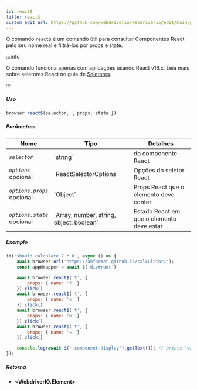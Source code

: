 ```yaml
---
id: react$
title: react$
custom_edit_url: https://github.com/webdriverio/webdriverio/edit/main/packages/webdriverio/src/commands/browser/react$.ts
---
```


O comando `react$` é um comando útil para consultar Componentes React pelo seu
nome real e filtrá-los por props e state.

:::info

O comando funciona apenas com aplicações usando React v16.x. Leia mais sobre seletores React
no guia de [Seletores](/docs/selectors#react-selectors).

:::

##### Uso

```js
browser.react$(selector, { props, state })
```

##### Parâmetros

<table>
  <thead>
    <tr>
      <th>Nome</th><th>Tipo</th><th>Detalhes</th>
    </tr>
  </thead>
  <tbody>
    <tr>
      <td><code><var>selector</var></code></td>
      <td>`string`</td>
      <td>do componente React</td>
    </tr>
    <tr>
      <td><code><var>options</var></code><br /><span className="label labelWarning">opcional</span></td>
      <td>`ReactSelectorOptions`</td>
      <td>Opções do seletor React</td>
    </tr>
    <tr>
      <td><code><var>options.props</var></code><br /><span className="label labelWarning">opcional</span></td>
      <td>`Object`</td>
      <td>Props React que o elemento deve conter</td>
    </tr>
    <tr>
      <td><code><var>options.state</var></code><br /><span className="label labelWarning">opcional</span></td>
      <td>`Array<any>, number, string, object, boolean`</td>
      <td>Estado React em que o elemento deve estar</td>
    </tr>
  </tbody>
</table>

##### Exemplo

```js title="pause.js"
it('should calculate 7 * 6', async () => {
    await browser.url('https://ahfarmer.github.io/calculator/');
    const appWrapper = await $('div#root')

    await browser.react$('t', {
        props: { name: '7' }
    }).click()
    await browser.react$('t', {
        props: { name: 'x' }
    }).click()
    await browser.react$('t', {
        props: { name: '6' }
    }).click()
    await browser.react$('t', {
        props: { name: '=' }
    }).click()

    console.log(await $('.component-display').getText()); // prints "42"
});
```

##### Retorna

- **&lt;WebdriverIO.Element&gt;**